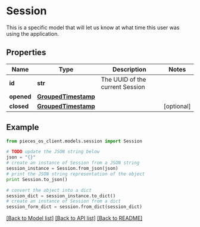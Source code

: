 # Session

This is a specific model that will let us know at what time this user was using the application.

## Properties

Name | Type | Description | Notes
------------ | ------------- | ------------- | -------------
**id** | **str** | The UUID of the current Session | 
**opened** | [**GroupedTimestamp**](GroupedTimestamp) |  | 
**closed** | [**GroupedTimestamp**](GroupedTimestamp) |  | [optional] 

## Example

```python
from pieces_os_client.models.session import Session

# TODO update the JSON string below
json = "{}"
# create an instance of Session from a JSON string
session_instance = Session.from_json(json)
# print the JSON string representation of the object
print Session.to_json()

# convert the object into a dict
session_dict = session_instance.to_dict()
# create an instance of Session from a dict
session_form_dict = session.from_dict(session_dict)
```
[[Back to Model list]](../README#documentation-for-models) [[Back to API list]](../README#documentation-for-api-endpoints) [[Back to README]](../README)


